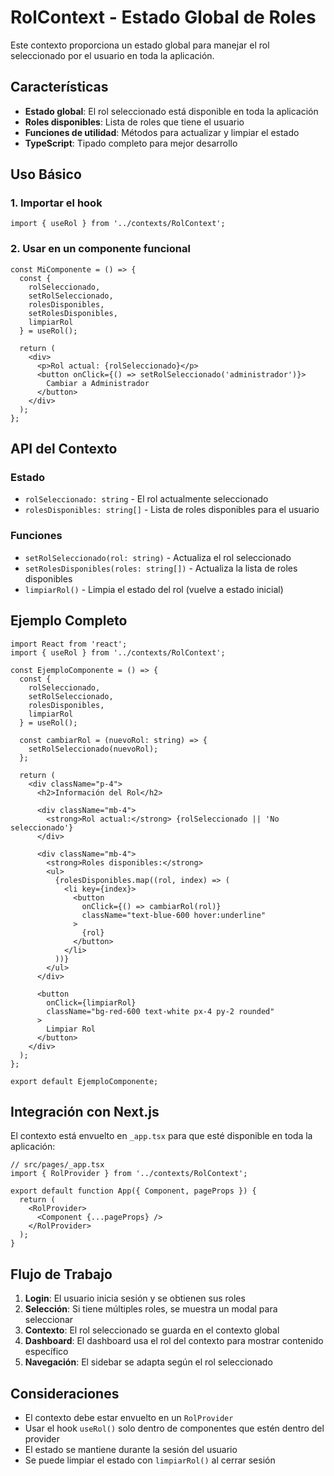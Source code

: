 # RolContext - Estado Global de Roles

Este contexto proporciona un estado global para manejar el rol seleccionado por el usuario en toda la aplicación.

## Características

- **Estado global**: El rol seleccionado está disponible en toda la aplicación
- **Roles disponibles**: Lista de roles que tiene el usuario
- **Funciones de utilidad**: Métodos para actualizar y limpiar el estado
- **TypeScript**: Tipado completo para mejor desarrollo

## Uso Básico

### 1. Importar el hook

```tsx
import { useRol } from '../contexts/RolContext';
```

### 2. Usar en un componente funcional

```tsx
const MiComponente = () => {
  const { 
    rolSeleccionado, 
    setRolSeleccionado, 
    rolesDisponibles, 
    setRolesDisponibles, 
    limpiarRol 
  } = useRol();

  return (
    <div>
      <p>Rol actual: {rolSeleccionado}</p>
      <button onClick={() => setRolSeleccionado('administrador')}>
        Cambiar a Administrador
      </button>
    </div>
  );
};
```

## API del Contexto

### Estado

- `rolSeleccionado: string` - El rol actualmente seleccionado
- `rolesDisponibles: string[]` - Lista de roles disponibles para el usuario

### Funciones

- `setRolSeleccionado(rol: string)` - Actualiza el rol seleccionado
- `setRolesDisponibles(roles: string[])` - Actualiza la lista de roles disponibles
- `limpiarRol()` - Limpia el estado del rol (vuelve a estado inicial)

## Ejemplo Completo

```tsx
import React from 'react';
import { useRol } from '../contexts/RolContext';

const EjemploComponente = () => {
  const { 
    rolSeleccionado, 
    setRolSeleccionado, 
    rolesDisponibles, 
    limpiarRol 
  } = useRol();

  const cambiarRol = (nuevoRol: string) => {
    setRolSeleccionado(nuevoRol);
  };

  return (
    <div className="p-4">
      <h2>Información del Rol</h2>
      
      <div className="mb-4">
        <strong>Rol actual:</strong> {rolSeleccionado || 'No seleccionado'}
      </div>
      
      <div className="mb-4">
        <strong>Roles disponibles:</strong>
        <ul>
          {rolesDisponibles.map((rol, index) => (
            <li key={index}>
              <button 
                onClick={() => cambiarRol(rol)}
                className="text-blue-600 hover:underline"
              >
                {rol}
              </button>
            </li>
          ))}
        </ul>
      </div>
      
      <button 
        onClick={limpiarRol}
        className="bg-red-600 text-white px-4 py-2 rounded"
      >
        Limpiar Rol
      </button>
    </div>
  );
};

export default EjemploComponente;
```

## Integración con Next.js

El contexto está envuelto en `_app.tsx` para que esté disponible en toda la aplicación:

```tsx
// src/pages/_app.tsx
import { RolProvider } from '../contexts/RolContext';

export default function App({ Component, pageProps }) {
  return (
    <RolProvider>
      <Component {...pageProps} />
    </RolProvider>
  );
}
```

## Flujo de Trabajo

1. **Login**: El usuario inicia sesión y se obtienen sus roles
2. **Selección**: Si tiene múltiples roles, se muestra un modal para seleccionar
3. **Contexto**: El rol seleccionado se guarda en el contexto global
4. **Dashboard**: El dashboard usa el rol del contexto para mostrar contenido específico
5. **Navegación**: El sidebar se adapta según el rol seleccionado

## Consideraciones

- El contexto debe estar envuelto en un `RolProvider`
- Usar el hook `useRol()` solo dentro de componentes que estén dentro del provider
- El estado se mantiene durante la sesión del usuario
- Se puede limpiar el estado con `limpiarRol()` al cerrar sesión 